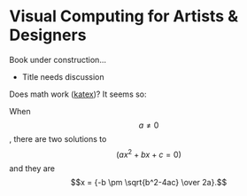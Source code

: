 # Visual Computing for Artists & Designers

Book under construction...

* Title needs discussion

Does math work ([katex](http://plugins.gitbook.com/plugin/katex))? It seems so:

When $$a \ne 0$$, there are two solutions to $$(ax^2 + bx + c = 0)$$ and they are
$$x = {-b \pm \sqrt{b^2-4ac} \over 2a}.$$

